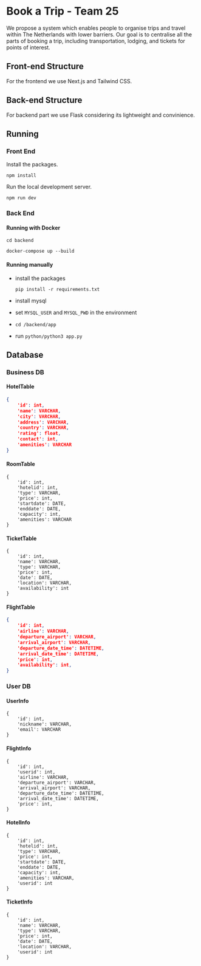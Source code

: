 # Book a Trip - Team 25

We propose a system which enables people to organise trips and travel within The Netherlands with lower barriers. Our goal is to centralise all the parts of booking a trip, including transportation, lodging, and tickets for points of interest.

## Front-end Structure

For the frontend we use Next.js and Tailwind CSS.

## Back-end Structure

For backend part we use Flask considering its lightweight and convinience.

## Running

### Front End

Install the packages.

`npm install`

Run the local development server.

`npm run dev`

### Back End

#### Running with Docker

`cd backend`

`docker-compose up --build`

#### Running manually

-   install the packages

    `pip install -r requirements.txt`

-   install mysql

-   set `MYSQL_USER` and `MYSQL_PWD` in the environment

-   `cd /backend/app`

-   run `python/python3 app.py`

## Database

### Business DB

#### HotelTable

```json
{
    'id': int,
    'name': VARCHAR,
    'city': VARCHAR,
    'address': VARCHAR,
    'country': VARCHAR,
    'rating': float,
    'contact': int,
    'amenities': VARCHAR
}
```

#### RoomTable

```
{
    'id': int,
    'hotelid': int,
    'type': VARCHAR,
    'price': int,
    'startdate': DATE,
    'enddate': DATE,
    'capacity': int,
    'amenities': VARCHAR
}
```

#### TicketTable

```
{
    'id': int,
    'name': VARCHAR,
    'type': VARCHAR,
    'price': int,
    'date': DATE,
    'location': VARCHAR,
    'availability': int
}
```

#### FlightTable

```json
{
    'id': int,
    'airline': VARCHAR,
    'departure_airport': VARCHAR,
    'arrival_airport': VARCHAR,
    'departure_date_time': DATETIME,
    'arrival_date_time': DATETIME,
    'price': int,
    'availability': int,
}
```

### User DB

#### UserInfo

```
{
    'id': int,
    'nickname': VARCHAR,
    'email': VARCHAR
}
```

#### FlightInfo

```
{
    'id': int,
    'userid': int,
    'airline': VARCHAR,
    'departure_airport': VARCHAR,
    'arrival_airport': VARCHAR,
    'departure_date_time': DATETIME,
    'arrival_date_time': DATETIME,
    'price': int,
}
```

#### HotelInfo

```
{
    'id': int,
    'hotelid': int,
    'type': VARCHAR,
    'price': int,
    'startdate': DATE,
    'enddate': DATE,
    'capacity': int,
    'amenities': VARCHAR,
    'userid': int
}
```

#### TicketInfo

```
{
    'id': int,
    'name': VARCHAR,
    'type': VARCHAR,
    'price': int,
    'date': DATE,
    'location': VARCHAR,
    'userid': int
}
```
